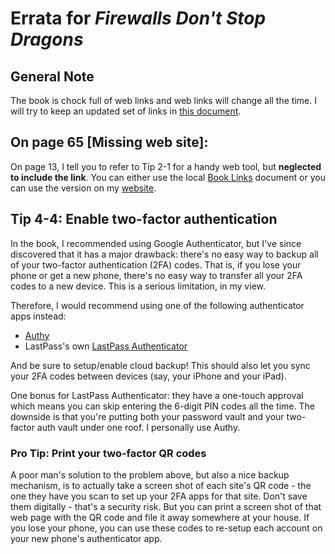 # Errata for *Firewalls Don't Stop Dragons*

## General Note

The book is chock full of web links and web links will change all the time. I will try to keep an updated set of links in [this document](BookLinks_v3.md).

## On **page 65** [Missing web site]:
 
On page 13, I tell you to refer to Tip 2-1 for a handy web tool, but **neglected to include the link**. You can either use the local [Book Links](BookLinks_v3.md) document or you can use the version on my [website](https://firewallsdontstopdragons.com/book-links-v3/).

## Tip 4-4: Enable two-factor authentication

In the book, I recommended using Google Authenticator, but I've since discovered that it has a major drawback: there's no easy way to backup all of your two-factor authentication (2FA) codes. That is, if you lose your phone or get a new phone, there's no easy way to transfer all your 2FA codes to a new device. This is a serious limitation, in my view.

Therefore, I would recommend using one of the following authenticator apps instead:
* [Authy](https://authy.com/)
* LastPass's own [LastPass Authenticator](https://lastpass.com/auth/)

And be sure to setup/enable cloud backup! This should also let you sync your 2FA codes between devices (say, your iPhone and your iPad).

One bonus for LastPass Authenticator: they have a one-touch approval which means you can skip entering the 6-digit PIN codes all the time. The downside is that you're putting both your password vault and your two-factor auth vault under one roof. I personally use Authy.

### Pro Tip: Print your two-factor QR codes

A poor man's solution to the problem above, but also a nice backup mechanism, is to actually take a screen shot of each site's QR code - the one they have you scan to set up your 2FA apps for that site. Don't save them digitally - that's a security risk. But you can print a screen shot of that web page with the QR code and file it away somewhere at your house. If you lose your phone, you can use these codes to re-setup each account on your new phone's authenticator app.
